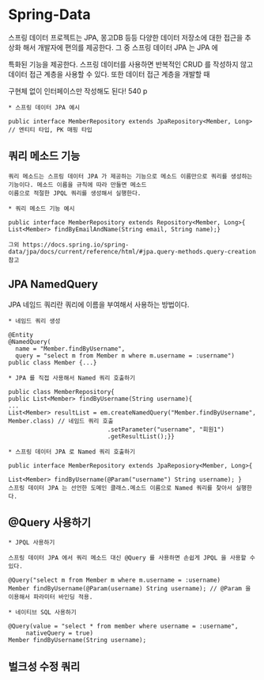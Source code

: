 # Spring-Data

스프링 데이터 프로젝트는 JPA, 몽고DB 등등 다양한 데이터 저장소에 대한 접근을 추상화 해서 개발자에 편의를 제공한다.  그 중 스프링 데이터 JPA 는 JPA 에

특화된 기능을 제공한다. 스프링 데이터를 사용하면 반복적인 CRUD 를 작성하지 않고 데이터 접근 계층을 사용할 수 있다. 또한 데이터 접근 계층을 개발할 때 

구현체 없이 인터페이스만 작성해도 된다! 540 p
```
* 스프링 데이터 JPA 예시

public interface MemberRepository extends JpaRepository<Member, Long> // 엔티티 타입, PK 매핑 타입
```
## 쿼리 메소드 기능
```
쿼리 메소드는 스프링 데이터 JPA 가 제공하는 기능으로 메소드 이름만으로 쿼리를 생성하는 기능이다. 메소드 이름을 규칙에 따라 만들면 메소드
이름으로 적절한 JPQL 쿼리를 생성해서 실행한다. 
```
```
* 쿼리 메소드 기능 예시

public interface MemberRepository extends Repository<Member, Long>{
List<Member> findByEmailAndName(String email, String name);}

그외 https://docs.spring.io/spring-data/jpa/docs/current/reference/html/#jpa.query-methods.query-creation 참고
```
## JPA NamedQuery

JPA 네임드 쿼리란 쿼리에 이름을 부여해서 사용하는 방법이다. 
```
* 네임드 쿼리 생성

@Entity
@NamedQuery(
  name = "Member.findByUsername",
  query = "select m from Member m where m.username = :username")
public class Member {...}  
```
```
* JPA 를 직접 사용해서 Named 쿼리 호출하기

public class MemberRepository{
public List<Member> findByUsername(String username){
...
List<Member> resultList = em.createNamedQuery("Member.findByUsername", Member.class) // 네임드 쿼리 호출
                            .setParameter("username", "회원1")
                            .getResultList();}}
```
```
* 스프링 데이터 JPA 로 Named 쿼리 호출하기

public interface MemberRepository extends JpaReposiory<Member, Long>{

List<Member> findByUsername(@Param("username") String username); }
스프링 데이터 JPA 는 선언한 도메인 클래스.메소드 이름으로 Named 쿼리를 찾아서 실행한다.
```
## @Query 사용하기
```
* JPQL 사용하기

스프링 데이터 JPA 에서 쿼리 메소드 대신 @Query 를 사용하면 손쉽게 JPQL 을 사용할 수 있다.

@Query("select m from Member m where m.username = :username)
Member findByUsername(@Param(username) String username); // @Param 을 이용해서 파라미터 바인딩 적용.
```
```
* 네이티브 SQL 사용하기

@Query(value = "select * from member where username = :username",
     nativeQuery = true)
Member findByUsername(String username);
```
## 벌크성 수정 쿼리

